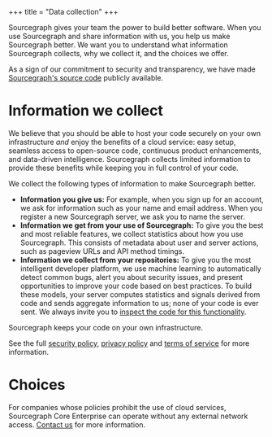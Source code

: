 +++
title = "Data collection"
+++

Sourcegraph gives your team the power to build better software. When
you use Sourcegraph and share information with us, you help us make
Sourcegraph better. We want you to understand what information
Sourcegraph collects, why we collect it, and the choices we offer.

As a sign of our commitment to security and transparency, we have made
[Sourcegraph's source code](https://src.sourcegraph.com/sourcegraph)
publicly available.


# Information we collect

We believe that you should be able to host your code securely on your
own infrastructure *and* enjoy the benefits of a cloud service: easy
setup, seamless access to open-source code, continuous product
enhancements, and data-driven intelligence. Sourcegraph collects
limited information to provide these benefits while keeping you in
full control of your code.

We collect the following types of information to make Sourcegraph
better.

* **Information you give us:** For example, when you sign up for an
  account, we ask for information such as your name and email
  address. When you register a new Sourcegraph server, we ask you to
  name the server.
* **Information we get from your use of Sourcegraph:** To give you the
  best and most reliable features, we collect statistics about how you
  use Sourcegraph. This consists of metadata about user and server
  actions, such as pageview URLs and API method timings.
* **Information we collect from your repositories:** To give you the
  most intelligent developer platform, we use machine learning to
  automatically detect common bugs, alert you about security issues,
  and present opportunities to improve your code based on best
  practices. To build these models, your server computes statistics
  and signals derived from code and sends aggregate information to us;
  none of your code is ever sent. We always invite you to
  [inspect the code for this functionality](https://src.sourcegraph.com/sourcegraph@master/.tree/util/statsutil/basic_stats.go).

Sourcegraph keeps your code on your own infrastructure.

See the full [security policy](https://sourcegraph.com/security),
[privacy policy](https://sourcegraph.com/privacy) and
[terms of service](https://sourcegraph.com/terms) for more
information.


# Choices

For companies whose policies prohibit the use of cloud services,
Sourcegraph Core Enterprise can operate without any external network
access. [Contact us](mailto:help@sourcegraph.com) for more
information.



